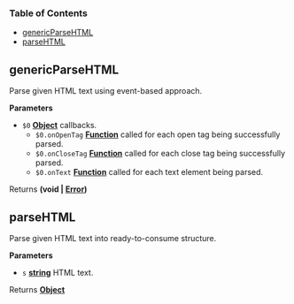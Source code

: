 <!-- Generated by documentation.js. Update this documentation by updating the source code. -->

### Table of Contents

-   [genericParseHTML](#genericparsehtml)
-   [parseHTML](#parsehtml)

## genericParseHTML

Parse given HTML text using event-based approach.

**Parameters**

-   `$0` **[Object](https://developer.mozilla.org/en-US/docs/Web/JavaScript/Reference/Global_Objects/Object)** callbacks.
    -   `$0.onOpenTag` **[Function](https://developer.mozilla.org/en-US/docs/Web/JavaScript/Reference/Statements/function)** called for each open tag being
        successfully parsed.
    -   `$0.onCloseTag` **[Function](https://developer.mozilla.org/en-US/docs/Web/JavaScript/Reference/Statements/function)** called for each close tag being
        successfully parsed.
    -   `$0.onText` **[Function](https://developer.mozilla.org/en-US/docs/Web/JavaScript/Reference/Statements/function)** called for each text element being parsed.

Returns **(void | [Error](https://developer.mozilla.org/en-US/docs/Web/JavaScript/Reference/Global_Objects/Error))** 

## parseHTML

Parse given HTML text into ready-to-consume structure.

**Parameters**

-   `s` **[string](https://developer.mozilla.org/en-US/docs/Web/JavaScript/Reference/Global_Objects/String)** HTML text.

Returns **[Object](https://developer.mozilla.org/en-US/docs/Web/JavaScript/Reference/Global_Objects/Object)** 
